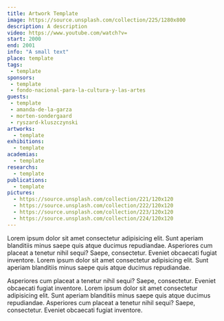 ```yaml
---
title: Artwork Template
image: https://source.unsplash.com/collection/225/1280x800
description: A description
video: https://www.youtube.com/watch?v=
start: 2000
end: 2001
info: "A small text"
place: template
tags:
 - template
sponsors:
 - template
 - fondo-nacional-para-la-cultura-y-las-artes
guests:
 - template
 - amanda-de-la-garza
 - morten-sondergaard
 - ryszard-kluszczynski
artworks:
  - template
exhibitions:
  - template
academias:
  - template
researchs:
  - template
publications:
  - template
pictures:
  - https://source.unsplash.com/collection/221/120x120
  - https://source.unsplash.com/collection/222/120x120
  - https://source.unsplash.com/collection/223/120x120
  - https://source.unsplash.com/collection/224/120x120
---
```


Lorem ipsum dolor sit amet consectetur adipisicing elit.<!--more--> Sunt aperiam blanditiis minus saepe quis atque ducimus repudiandae. Asperiores cum placeat a tenetur nihil sequi? Saepe, consectetur. Eveniet obcaecati fugiat inventore.
Lorem ipsum dolor sit amet consectetur adipisicing elit. Sunt aperiam blanditiis minus saepe quis atque ducimus repudiandae. 

Asperiores cum placeat a tenetur nihil sequi? Saepe, consectetur. Eveniet obcaecati fugiat inventore. Lorem ipsum dolor sit amet consectetur adipisicing elit. Sunt aperiam blanditiis minus saepe quis atque ducimus repudiandae. Asperiores cum placeat a tenetur nihil sequi? Saepe, consectetur. Eveniet obcaecati fugiat inventore.